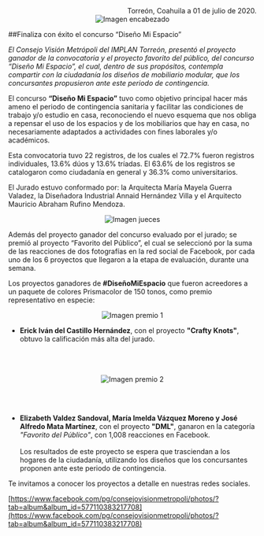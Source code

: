 
<div style="text-align: right"> Torreón, Coahuila a 01 de julio de 2020. </div>

<center><img class="img-responsive" src="2020-07-03-resultado-diseno-mi-espacio/ima01.jpg" alt="Imagen encabezado"></center>

##Finaliza con éxito el concurso “Diseño Mi Espacio”


*El Consejo Visión Metrópoli del IMPLAN Torreón, presentó el proyecto ganador de la convocatoria y el proyecto favorito del público, del concurso “Diseño Mi Espacio”, el cual, dentro de sus propósitos, contempla compartir con la ciudadanía los diseños de mobiliario modular, que los concursantes propusieron ante este periodo de contingencia.*

El concurso **“Diseño Mi Espacio”** tuvo como objetivo principal hacer más ameno el periodo de contingencia sanitaria y facilitar las condiciones de trabajo y/o estudio en casa, reconociendo el nuevo esquema que nos obliga a repensar el uso de los espacios y de los mobiliarios que hay en casa, no necesariamente adaptados a actividades con fines laborales y/o académicos.

Esta convocatoria tuvo 22 registros, de los cuales el 72.7% fueron registros individuales, 13.6% dúos y 13.6% tríadas. El 63.6% de los registros se catalogaron como ciudadanía en general y 36.3% como universitarios.

El Jurado estuvo conformado por: la Arquitecta María Mayela Guerra Valadez, la Diseñadora Industrial Annaid Hernández Villa y el Arquitecto Mauricio Abraham Rufino Mendoza.

<center><img class="img-responsive" src="2020-07-03-resultado-diseno-mi-espacio/ima02.jpg" alt="Imagen jueces"></center>



Además del proyecto ganador del concurso evaluado por el jurado; se premió al proyecto “Favorito del Público”, el cual se seleccionó por la suma de las reacciones de dos fotografías en la red social de Facebook, por cada uno de los 6 proyectos que llegaron a la etapa de evaluación, durante una semana.

Los proyectos ganadores de **#DiseñoMiEspacio** que fueron acreedores a un paquete de colores Prismacolor de 150 tonos, como premio representativo en especie:

<center><img class="img-responsive" src="2020-07-03-resultado-diseno-mi-espacio/ima03.jpg" alt="Imagen premio 1"></center>

* **Erick Iván del Castillo Hernández**, con el proyecto **"Crafty Knots"**, obtuvo la calificación más alta del jurado.
</br></br></br></br>

<center><img class="img-responsive" src="2020-07-03-resultado-diseno-mi-espacio/ima04.jpg" alt="Imagen premio 2"></center>

</br></br>
* **Elizabeth Valdez Sandoval, María Imelda Vázquez Moreno y José Alfredo Mata Martínez**, con el proyecto **"DML"**, ganaron en la categoría *"Favorito del Público"*, con 1,008 reacciones en Facebook.
</br></br>
Los resultados de este proyecto se espera que trasciendan a los hogares de la ciudadanía, utilizando los diseños que los concursantes proponen ante este periodo de contingencia.

Te invitamos a conocer los proyectos a detalle en nuestras redes sociales.

[https://www.facebook.com/pg/consejovisionmetropoli/photos/?tab=album&album_id=577110383217708](https://www.facebook.com/pg/consejovisionmetropoli/photos/?tab=album&album_id=577110383217708)
</br></br>
